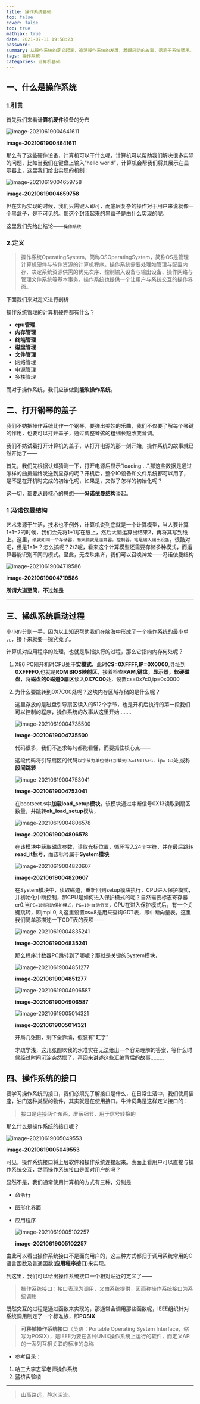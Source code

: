 ```yaml
---
title: 操作系统基础
top: false
cover: false
toc: true
mathjax: true
date: 2021-07-11 19:58:23
password:
summary: 从操作系统的定义起笔，追溯操作系统的发展，着眼启动的故事，落笔于系统调用。操作系统的系列故事也将就此拉开序幕~
tags: 操作系统
categories: 计算机基础
---
```


## 一、什么是操作系统

### 1.引言

首先我们来看**计算机硬件**设备的分布

![image-20210619004641611](https://zyz-img.oss-cn-chengdu.aliyuncs.com/img/image-20210619004641611.png)

**image-20210619004641611**






那么有了这些硬件设备，计算机可以干什么呢，计算机可以帮助我们解决很多实际的问题，比如当我们在键盘上输入“hello world”，计算机会帮我们将其展示在显示器上，这里我们给出实现的机制：



![image-20210619004659758](https://zyz-img.oss-cn-chengdu.aliyuncs.com/img/image-20210619004659758.png)

**image-20210619004659758**



但在实际实现的时候，我们只需键入即可，而底层复杂的操作对于用户来说就像一个黑盒子，是不可见的。那这个封装起来的黑盒子是由什么实现的呢，

这里我们先给出结论——`操作系统`

### 2.定义

> 操作系统OperatingSystem，简称OSOperatingSystem，简称OS是管理计算机硬件与软件资源的计算机程序。操作系统需要处理如管理与配置内存、决定系统资源供需的优先次序、控制输入设备与输出设备、操作网络与管理文件系统等基本事务。操作系统也提供一个让用户与系统交互的操作界面。

下面我们来对定义进行剖析

操作系统管理的计算机硬件都有什么？

- **cpu管理**
- **内存管理**
- **终端管理**
- **磁盘管理**
- **文件管理**
- 网络管理
- 电源管理
- 多核管理

而对于操作系统，我们应该做到**能改操作系统**。

## 二、打开钢琴的盖子

我们不妨把操作系统比作一个钢琴，要弹出美妙的乐曲，我们不仅要了解每个琴键的作用，也要可以打开盖子，通过调整琴弦的粗细长短改变音调。

我们不妨试着打开计算机的盖子，从打开电源的那一刻开始，操作系统的故事就已然开始了——

首先，我们先根据认知猜测一下，打开电源后显示”loading …”,那这些数据是通过怎样的曲折最终发送到显存的呢？开机后，整个IO设备和文件系统都可以用了，是不是在开机时完成的初始化呢，如果是，又做了怎样的初始化呢？

这一切，都要从最核心的思想——**冯诺依曼结构**谈起。

### 1.冯诺依曼结构

艺术来源于生活，技术也不例外，计算机说到底就是一个计算模型，当人要计算1+1=2的时候，我们会先将1+1写在纸上，然后大脑运算出结果2，再将其写到纸上。这里，`纸就如同一个存储器，而大脑就是运算器，控制器，笔是输入输出设备`。很酷对吧，但是1*1=？怎么搞呢？2/2呢，看来这个计算模型还需要存储多种模式，而运算器能识别不同的模式。至此，无龙珠集齐，我们可以召唤神龙——冯诺依曼结构



![image-20210619004719586](https://zyz-img.oss-cn-chengdu.aliyuncs.com/img/image-20210619004719586.png)

**image-20210619004719586**



**所谓大道至简，不过如是**

------

## 三、操纵系统启动过程

小小的分割一手，因为以上知识帮助我们在脑海中形成了一个操作系统的最小单元，接下来就要一探究竟了。

计算机对应用程序的处理，也就是取指执行的过程，那么它指向内存何处呢？

1. X86 PC刚开机时CPU处于**实模式**，此时**CS=0XFFFF,IP=0X0000**,寻址到**0XFFFFO**,也就是**ROM BIOS映射区**，接着检查**RAM,键盘，显示器，软硬磁盘**，将**磁盘的0磁道0扇区**读入**0X7C00**处，设置cs=0x7c0,ip=0x0000

2. 为什么要跳转到0X7C00处呢？这块内存区域存储的是什么呢？

   这里存放的是磁盘引导扇区读入的512个字节，也是开机后执行的第一段我们可以控制的程序，操作系统的故事从这里开始……..

   

   ![image-20210619004735500](https://zyz-img.oss-cn-chengdu.aliyuncs.com/img/image-20210619004735500.png)

   **image-20210619004735500**

   

   代码很多，我们不追求每句都能看懂，而要抓住核心点——

   这段代码将引导扇区的代码`以字节为单位循环加载到CS=INITSEG，ip= GO`处,或称**段间跳转**

   

   ![image-20210619004753041](https://zyz-img.oss-cn-chengdu.aliyuncs.com/img/image-20210619004753041.png)

   **image-20210619004753041**

   

   在bootsect.s中**加载load_setup模块**，该模块通过中断信号0X13读取到扇区数量，并跳转**ok_load_setup**模块，

   

   ![image-20210619004806578](https://zyz-img.oss-cn-chengdu.aliyuncs.com/img/image-20210619004806578.png)

   **image-20210619004806578**

   

   在该模块中获取磁盘参数，读取光标位置，循环写入24个字符，并在最后跳转**read_it标号**，而该标号属于**System模块**

   

   ![image-20210619004820607](https://zyz-img.oss-cn-chengdu.aliyuncs.com/img/image-20210619004820607.png)

   **image-20210619004820607**

   

   在System模块中，读取磁道，重新回到setup模块执行，CPU进入保护模式，并初始化中断控制，那CPU是如何进入保护模式的呢？自然需要标志寄存器cr0.当`PE=1时启动保护模式，PG=1时自动分页`，CPU在进入保护模式后，有一个关键跳转，即jmpi 0, 8,这里设置cs=8是用来查询GDT表，即中断向量表。这里我们简单那描述一下GDT表的表项——

   

   ![image-20210619004835241](https://zyz-img.oss-cn-chengdu.aliyuncs.com/img/image-20210619004835241.png)

   **image-20210619004835241**

   

   那么程序计数器PC跳转到了哪呢？那就是关键的System模块，

   

   ![image-20210619004851277](https://zyz-img.oss-cn-chengdu.aliyuncs.com/img/image-20210619004851277.png)

   **image-20210619004851277**

   

   

   ![image-20210619004906587](https://zyz-img.oss-cn-chengdu.aliyuncs.com/img/image-20210619004906587.png)

   **image-20210619004906587**

   

   

   ![image-20210619005014321](https://zyz-img.oss-cn-chengdu.aliyuncs.com/img/image-20210619005014321.png)

   **image-20210619005014321**

   

   开局几张图，剩下全靠编，假装有”**汇**字”

   才疏学浅，这几张图以我的水准实在无法给出一个容易理解的答案，等什么时候经过时间沉淀突然悟了，再回来讲述这些汇编背后的故事………

## 四、操作系统的接口

要学习操作系统的接口，我们必须先了解接口是什么，在日常生活中，我们使用插座，油门这种类型的物件，其实就是在使用接口。牛津词典是这样定义接口的：

> 接口是连接两个东西，屏蔽细节，用于信号转换的

那么什么是操作系统的接口呢？



![image-20210619005049553](https://zyz-img.oss-cn-chengdu.aliyuncs.com/img/image-20210619005049553.png)

**image-20210619005049553**



可见，操作系统接口将上层软件和操作系统连接起来。表面上看用户可以直接与操作系统交互，然而操作系统接口是面对用户的吗？

显然不是，我们通常使用计算机的方式有三种，分别是

- 命令行

- 图形化界面

- 应用程序

  

  ![image-20210619005102257](https://zyz-img.oss-cn-chengdu.aliyuncs.com/img/image-20210619005102257.png)

  **image-20210619005102257**

  

由此可以看出操作系统接口不是面向用户的，这三种方式都归于调用系统常用的C语言函数及普通函数(**应用程序接口**)来实现。

到这里，我们可以给出操作系统接口一个相对贴近的定义了——

> 操作系统接口：接口表现为调用，又由系统提供，因而称操作系统接口为系统调用

既然交互的过程是通过函数来实现的，那通常会调用那些函数呢，IEEE组织针对系统调用制定了一个标准族，即**POSIX**

> **可移植操作系统接口**（英语：Portable Operating System Interface，缩写为POSIX），是IEEE为要在各种UNIX操作系统上运行的软件，而定义API的一系列互相关联的标准的总称

-  参考目录：

1. 哈工大李志军老师操作系统
2. 蓝桥实验楼

------

> 山高路远，静水深流。